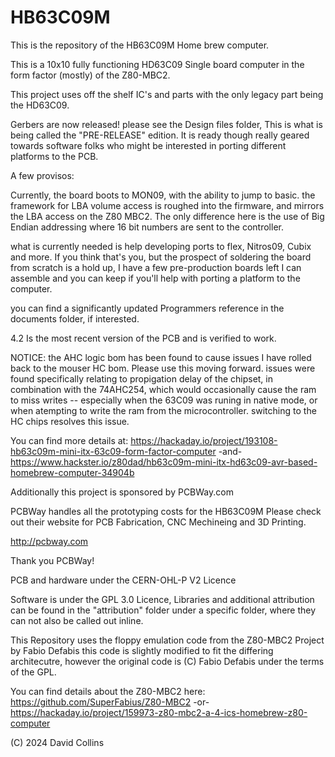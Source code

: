 # HB63C09M

This is the repository of the HB63C09M Home brew computer.

This is a 10x10 fully functioning HD63C09 Single board computer in the form factor (mostly)
of the Z80-MBC2.

This project uses off the shelf IC's and parts with the only legacy part being the HD63C09.

Gerbers are now released! please see the Design files folder,  This is what is being called the "PRE-RELEASE" edition.  It is ready though really geared towards software folks who might be interested in porting different platforms to the PCB.

A few provisos: 

Currently, the board boots to MON09, with the ability to jump to basic. the framework for LBA volume access is roughed into the firmware, and mirrors the LBA access on the Z80 MBC2.  The only difference here is the use of Big Endian addressing where 16 bit numbers are sent to 
the controller.

what is currently needed is help developing ports to flex, Nitros09, Cubix and more. If you think that's you, but the prospect of soldering the board from scratch is a hold up, I have a few pre-production boards left I can assemble and you can keep if you'll help with porting a platform to the computer.

you can find a significantly updated Programmers reference in the documents folder, if interested.

4.2 Is the most recent version of the PCB and is verified to work.

NOTICE: the AHC logic bom has been found to cause issues I have rolled back to the mouser HC bom.  Please use this moving forward.
issues were found specifically relating to propigation delay of the chipset, in combination with the 74AHC254, which would occasionally cause 
the ram to miss writes -- especially when the 63C09 was runing in native mode, or when atempting to write the ram from the microcontroller.
switching to the HC chips resolves this issue. 

You can find more details at: 
https://hackaday.io/project/193108-hb63c09m-mini-itx-63c09-form-factor-computer
-and- 
https://www.hackster.io/z80dad/hb63c09m-mini-itx-hd63c09-avr-based-homebrew-computer-34904b

Additionally this project is sponsored by PCBWay.com 

PCBWay handles all the prototyping costs for the HB63C09M Please check out their website for PCB Fabrication, CNC Mechineing and 3D Printing.

http://pcbway.com

Thank you PCBWay!

PCB and hardware under the CERN-OHL-P V2 Licence

Software is under the GPL 3.0 Licence, Libraries and additional attribution can be found in the "attribution" folder under a specific folder, where they can not also be called out inline.

This Repository uses the floppy emulation code from the Z80-MBC2 Project by Fabio Defabis
this code is slightly modified to fit the differing architecutre, however the original code
is (C) Fabio Defabis under the terms of the GPL.

You can find details about the Z80-MBC2 here:
https://github.com/SuperFabius/Z80-MBC2 -or-
https://hackaday.io/project/159973-z80-mbc2-a-4-ics-homebrew-z80-computer


(C) 2024 David Collins